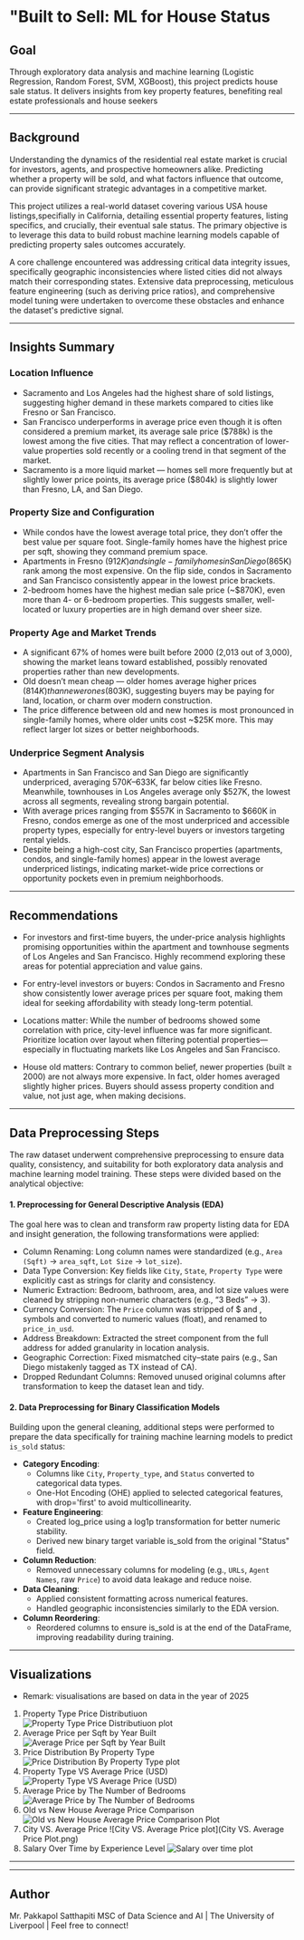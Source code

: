 # "Built to Sell: ML for House Status

## Goal
Through exploratory data analysis and machine learning (Logistic Regression, Random Forest, SVM, XGBoost), this project predicts house sale status. It delivers insights from key property features, benefiting real estate professionals and house seekers

---

## Background
Understanding the dynamics of the residential real estate market is crucial for investors, agents, and prospective homeowners alike. Predicting whether a property will be sold, and what factors influence that outcome, can provide significant strategic advantages in a competitive market.

This project utilizes a real-world dataset covering various USA house listings,specifially in California, detailing essential property features, listing specifics, and crucially, their eventual sale status. The primary objective is to leverage this data to build robust machine learning models capable of predicting property sales outcomes accurately.

A core challenge encountered was addressing critical data integrity issues, specifically geographic inconsistencies where listed cities did not always match their corresponding states. Extensive data preprocessing, meticulous feature engineering (such as deriving price ratios), and comprehensive model tuning were undertaken to overcome these obstacles and enhance the dataset's predictive signal.

---

## Insights Summary

### Location Influence
- Sacramento and Los Angeles had the highest share of sold listings, suggesting higher demand in these markets compared to cities like Fresno or San Francisco.
- San Francisco underperforms in average price even though it is often considered a premium market, its average sale price ($788k) is the lowest among the five cities. That may reflect a concentration of lower-value properties sold recently or a cooling trend in that segment of the market.
- Sacramento is a more liquid market — homes sell more frequently but at slightly lower price points, its average price ($804k) is slightly lower than Fresno, LA, and San Diego.

### Property Size and Configuration
- While condos have the lowest average total price, they don’t offer the best value per square foot. Single-family homes have the highest price per sqft, showing they command premium space.
- Apartments in Fresno ($912K) and single-family homes in San Diego ($865K) rank among the most expensive. On the flip side, condos in Sacramento and San Francisco consistently appear in the lowest price brackets.
- 2-bedroom homes have the highest median sale price (~$870K), even more than 4- or 6-bedroom properties. This suggests smaller, well-located or luxury properties are in high demand over sheer size.

### Property Age and Market Trends
- A significant 67% of homes were built before 2000 (2,013 out of 3,000), showing the market leans toward established, possibly renovated properties rather than new developments.
- Old doesn’t mean cheap — older homes average higher prices ($814K) than newer ones ($803K), suggesting buyers may be paying for land, location, or charm over modern construction.
- The price difference between old and new homes is most pronounced in single-family homes, where older units cost ~$25K more. This may reflect larger lot sizes or better neighborhoods.

### Underprice Segment Analysis
- Apartments in San Francisco and San Diego are significantly underpriced, averaging $570K–$633K, far below cities like Fresno. Meanwhile, townhouses in Los Angeles average only $527K, the lowest across all segments, revealing strong bargain potential.
- With average prices ranging from $557K in Sacramento to $660K in Fresno, condos emerge as one of the most underpriced and accessible property types, especially for entry-level buyers or investors targeting rental yields.
- Despite being a high-cost city, San Francisco properties (apartments, condos, and single-family homes) appear in the lowest average underpriced listings, indicating market-wide price corrections or opportunity pockets even in premium neighborhoods.

---

## Recommendations
- For investors and first-time buyers, the under-price analysis highlights promising opportunities within the apartment and townhouse segments of Los Angeles and San Francisco. Highly recommend exploring these areas for potential appreciation and value gains.
- For entry-level investors or buyers: Condos in Sacramento and Fresno show consistently lower average prices per square foot, making them ideal for seeking affordability with steady long-term potential.

- Locations matter: While the number of bedrooms showed some correlation with price, city-level influence was far more significant. Prioritize location over layout when filtering potential properties—especially in fluctuating markets like Los Angeles and San Francisco.
- House old matters: Contrary to common belief, newer properties (built ≥ 2000) are not always more expensive. In fact, older homes averaged slightly higher prices. Buyers should assess property condition and value, not just age, when making decisions.

---

## Data Preprocessing Steps

The raw dataset underwent comprehensive preprocessing to ensure data quality, consistency, and suitability for both exploratory data analysis and machine learning model training. These steps were divided based on the analytical objective:

#### 1. Preprocessing for General Descriptive Analysis (EDA)

The goal here was to clean and transform raw property listing data for EDA and insight generation, the following transformations were applied:

- Column Renaming: Long column names were standardized (e.g., `Area (Sqft)` → `area_sqft`, `Lot Size` → `lot_size`).
- Data Type Conversion: Key fields like `City`, `State`, `Property Type` were explicitly cast as strings for clarity and consistency.
- Numeric Extraction: Bedroom, bathroom, area, and lot size values were cleaned by stripping non-numeric characters (e.g., “3 Beds” → 3).
- Currency Conversion: The `Price` column was stripped of $ and , symbols and converted to numeric values (float), and renamed to `price_in_usd`.
- Address Breakdown: Extracted the street component from the full address for added granularity in location analysis.
- Geographic Correction: Fixed mismatched city–state pairs (e.g., San Diego mistakenly tagged as TX instead of CA).
- Dropped Redundant Columns: Removed unused original columns after transformation to keep the dataset lean and tidy.

#### 2. Data Preprocessing for Binary Classification Models

Building upon the general cleaning, additional steps were performed to prepare the data specifically for training machine learning models to predict `is_sold` status:
    
* **Category Encoding**:
    * Columns like `City`, `Property_type`, and `Status` converted to categorical data types.
    * One-Hot Encoding (OHE) applied to selected categorical features, with drop='first' to avoid multicollinearity.
* **Feature Engineering**:
    * Created log_price using a log1p transformation for better numeric stability.
    * Derived new binary target variable is_sold from the original "Status" field.
* **Column Reduction**:
    * Removed unnecessary columns for modeling (e.g., `URLs`, `Agent Names`, raw `Price`) to avoid data leakage and reduce noise.
* **Data Cleaning**:
    * Applied consistent formatting across numerical features.
    * Handled geographic inconsistencies similarly to the EDA version.
* **Column Reordering**:
    * Reordered columns to ensure is_sold is at the end of the DataFrame, improving readability during training.

---


## Visualizations
- Remark: visualisations are based on data in the year of 2025
1. Property Type Price Distributiuon
![Property Type Price Distributiuon plot](price_distribution.png)
2. Average Price per Sqft by Year Built
![Average Price per Sqft by Year Built](Average_Price_per_Sqft_by_Year_Built.png)
3. Price Distribution By Property Type
![Price Distribution By Property Type plot](Property_Type_VS_Average_Price_(USD).png) 
4. Property Type VS Average Price (USD)
![Property Type VS Average Price (USD)](average_salary_by_country.png)
5. Average Price by The Number of Bedrooms
![Average Price by The Number of Bedrooms](Number_of_Bedrooms_vs._Average_Price_(USD).png)
6. Old vs New House Average Price Comparison
![Old vs New House Average Price Comparison Plot](Old_vs_New_House_Price_Comparison.png)
7. City VS. Average Price
![City VS. Average Price plot](City VS. Average Price Plot.png)
8. Salary Over Time by Experience Level
![Salary over time plot](salary_trends.png)

---
<!-- 
## Challenges Faced
- High cardinality in `job_title` required frequency encoding
- Skewed salary distribution handled using log transformation
- Outlier handling dropped ~2,900 rows
- Low R² score indicates the dataset has high variance not captured by current features
- missing information in some countries like "CA" - contains only one row, "NL" - contains only 2 rows.
![Sample rows of some countries that contain only few rows](problem.png)

---

## Technologies Used
- Python, Pandas, NumPy
- Scikit-learn
- Matplotlib, Seaborn
- Jupyter / Kaggle Notebook -->

---

## Author
Mr. Pakkapol Satthapiti
MSC of Data Science and AI | The University of Liverpool | Feel free to connect!